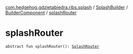 [com.hedgehog.gdzietabiedra.ribs.splash](../../index.md) / [SplashBuilder](../index.md) / [BuilderComponent](index.md) / [splashRouter](./splash-router.md)

# splashRouter

`abstract fun splashRouter(): `[`SplashRouter`](../../-splash-router/index.md)